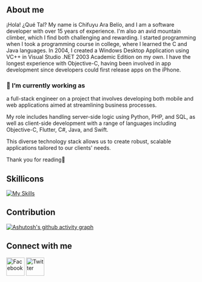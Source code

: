 ## About me
¡Hola! ¿Qué Tal? My name is Chifuyu Ara Belío, and I am a software developer with over 15 years of experience. I'm also an avid mountain climber, which I find both challenging and rewarding. I started programming when I took a programming course in college, where I learned the C and Java languages. In 2004, I created a Windows Desktop Application using VC++ in Visual Studio .NET 2003 Academic Edition on my own. I have the longest experience with Objective-C, having been involved in app development since developers could first release apps on the iPhone.

### 🔭 I’m currently working as
a full-stack engineer on a project that involves developing both mobile and web applications aimed at streamlining business processes.

My role includes handling server-side logic using Python, PHP, and SQL, as well as client-side development with a range of languages including Objective-C, Flutter, C#, Java, and Swift.

This diverse technology stack allows us to create robust, scalable applications tailored to our clients' needs.

Thank you for reading🌷

## Skillicons

[![My Skills](https://skillicons.dev/icons?i=anaconda,androidstudio,apple,atom,bash,bitbucket,c,cs,cpp,css,dart,docker,dotnet,eclipse,elasticsearch,flask,flutter,git,html,java,js,linux,mysql,nginx,php,phpstorm,postgres,pycharm,py,redis,sqlite,sublime,swift,tailwind,vim,visualstudio,vscode,wordpress&theme=dark)](https://skillicons.dev)

## Contribution

[![Ashutosh's github activity graph](https://github-readme-activity-graph.vercel.app/graph?username=ChifuyuArabelio&bg_color=f4a4c0&color=e63b7a&line=e63b7a&point=2c1376&area=true)](https://github.com/ashutosh00710/github-readme-activity-graph)

## Connect with me
<a href="https://www.facebook.com/profile.php?id=61550018484270"><img width="48" height="48" src="https://img.icons8.com/nolan/64/facebook-new.png" alt="Facebook"/></a>
<a href="https://twitter.com/ChifuyuArabelio"><img width="48" height="48" src="https://img.icons8.com/nolan/64/twitter.png" alt="Twitter"/></a>

<!--
**ChifuyuArabelio/ChifuyuArabelio** is a ✨ _special_ ✨ repository because its `README.md` (this file) appears on your GitHub profile.

Here are some ideas to get you started:

- 🔭 I’m currently working on ...
- 🌱 I’m currently learning ...
- 👯 I’m looking to collaborate on ...
- 🤔 I’m looking for help with ...
- 💬 Ask me about ...
- 📫 How to reach me: ...
- 😄 Pronouns: ...
- ⚡ Fun fact: ...
-->
